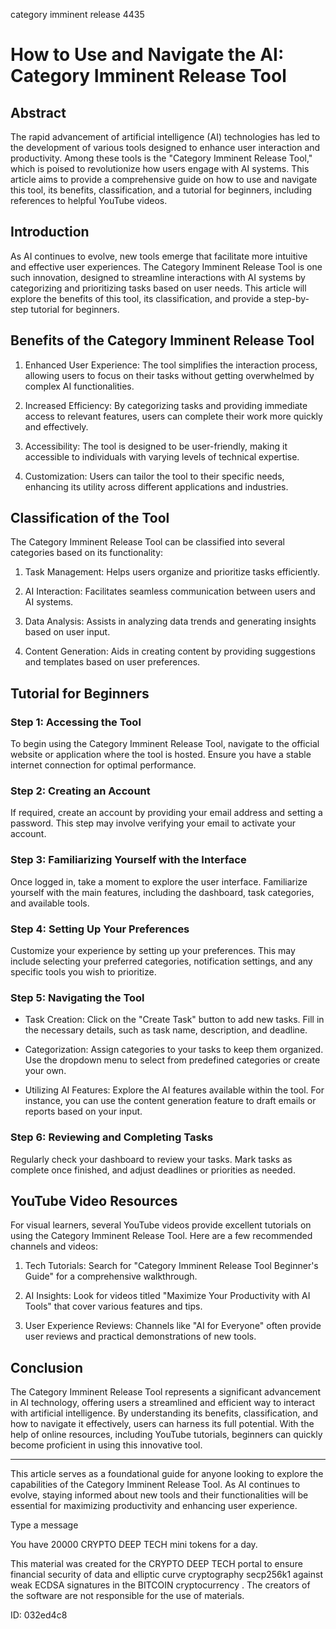 category imminent release 4435
# How to Use and Navigate the AI: Category Imminent Release Tool



## Abstract



The rapid advancement of artificial intelligence (AI) technologies has led to the development of various tools designed to enhance user interaction and productivity. Among these tools is the "Category Imminent Release Tool," which is poised to revolutionize how users engage with AI systems. This article aims to provide a comprehensive guide on how to use and navigate this tool, its benefits, classification, and a tutorial for beginners, including references to helpful YouTube videos.



## Introduction



As AI continues to evolve, new tools emerge that facilitate more intuitive and effective user experiences. The Category Imminent Release Tool is one such innovation, designed to streamline interactions with AI systems by categorizing and prioritizing tasks based on user needs. This article will explore the benefits of this tool, its classification, and provide a step-by-step tutorial for beginners.



## Benefits of the Category Imminent Release Tool



1. Enhanced User Experience: The tool simplifies the interaction process, allowing users to focus on their tasks without getting overwhelmed by complex AI functionalities.



2. Increased Efficiency: By categorizing tasks and providing immediate access to relevant features, users can complete their work more quickly and effectively.



3. Accessibility: The tool is designed to be user-friendly, making it accessible to individuals with varying levels of technical expertise.



4. Customization: Users can tailor the tool to their specific needs, enhancing its utility across different applications and industries.



## Classification of the Tool



The Category Imminent Release Tool can be classified into several categories based on its functionality:



1. Task Management: Helps users organize and prioritize tasks efficiently.



2. AI Interaction: Facilitates seamless communication between users and AI systems.



3. Data Analysis: Assists in analyzing data trends and generating insights based on user input.



4. Content Generation: Aids in creating content by providing suggestions and templates based on user preferences.



## Tutorial for Beginners



### Step 1: Accessing the Tool



To begin using the Category Imminent Release Tool, navigate to the official website or application where the tool is hosted. Ensure you have a stable internet connection for optimal performance.



### Step 2: Creating an Account



If required, create an account by providing your email address and setting a password. This step may involve verifying your email to activate your account.



### Step 3: Familiarizing Yourself with the Interface



Once logged in, take a moment to explore the user interface. Familiarize yourself with the main features, including the dashboard, task categories, and available tools.



### Step 4: Setting Up Your Preferences



Customize your experience by setting up your preferences. This may include selecting your preferred categories, notification settings, and any specific tools you wish to prioritize.



### Step 5: Navigating the Tool



- Task Creation: Click on the "Create Task" button to add new tasks. Fill in the necessary details, such as task name, description, and deadline.



- Categorization: Assign categories to your tasks to keep them organized. Use the dropdown menu to select from predefined categories or create your own.



- Utilizing AI Features: Explore the AI features available within the tool. For instance, you can use the content generation feature to draft emails or reports based on your input.



### Step 6: Reviewing and Completing Tasks



Regularly check your dashboard to review your tasks. Mark tasks as complete once finished, and adjust deadlines or priorities as needed.



## YouTube Video Resources



For visual learners, several YouTube videos provide excellent tutorials on using the Category Imminent Release Tool. Here are a few recommended channels and videos:



1. Tech Tutorials: Search for "Category Imminent Release Tool Beginner's Guide" for a comprehensive walkthrough.



2. AI Insights: Look for videos titled "Maximize Your Productivity with AI Tools" that cover various features and tips.



3. User Experience Reviews: Channels like "AI for Everyone" often provide user reviews and practical demonstrations of new tools.



## Conclusion



The Category Imminent Release Tool represents a significant advancement in AI technology, offering users a streamlined and efficient way to interact with artificial intelligence. By understanding its benefits, classification, and how to navigate it effectively, users can harness its full potential. With the help of online resources, including YouTube tutorials, beginners can quickly become proficient in using this innovative tool.



---



This article serves as a foundational guide for anyone looking to explore the capabilities of the Category Imminent Release Tool. As AI continues to evolve, staying informed about new tools and their functionalities will be essential for maximizing productivity and enhancing user experience.



Type a message

You have 20000 CRYPTO DEEP TECH mini tokens for a day.


This material was created for the  CRYPTO DEEP TECH portal  to ensure financial security of data and elliptic curve cryptography  secp256k1 against weak ECDSA  signatures   in the  BITCOIN cryptocurrency . The creators of the software are not responsible for the use of materials.

 ID: 032ed4c8

